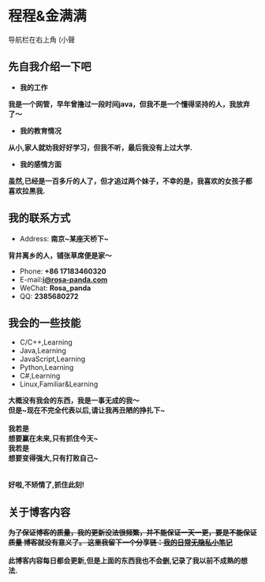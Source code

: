 # 程程&金满满
导航栏在右上角 (小聲
<!-- slide -->
## 先自我介绍一下吧
<!-- slide vertical=true -->
- **我的工作**
<!-- slide vertical=true -->
**我是一个网管，早年曾撸过一段时间java，但我不是一个懂得坚持的人，我放弃了～**
<!-- slide vertical=true -->
- **我的教育情况**
<!-- slide vertical=true -->
**从小,家人就劝我好好学习，但我不听，最后我没有上过大学.**  
<!-- slide vertical=true -->
- **我的感情方面**
<!-- slide vertical=true -->
**虽然,已经是一百多斤的人了，但才追过两个妹子，不幸的是，我喜欢的女孩子都喜欢拉黑我.**  

<!-- slide -->
## 我的联系方式

<!-- slide vertical=true -->
- Address: **南京~某座天桥下~**
<!-- slide vertical=true -->
**背井离乡的人，铺张草席便是家～**
<!-- slide vertical=true -->
- Phone: **+86 17183460320**
- E-mail:**[i@rosa-panda.com](mailto:i@rosa-panda.com])**
- WeChat: **Rosa_panda**
- QQ: **2385680272**

<!-- slide -->
## 我会的一些技能

- C/C++,Learning
- Java,Learning
- JavaScript,Learning
- Python,Learning
- C#,Learning
- Linux,Familiar&Learning

<!-- slide vertical=true -->
**大概没有我会的东西，我是一事无成的我～**  
**但是~现在不完全代表以后,请让我再丑陋的挣扎下~**    
</br>
**我若是**    
**想要赢在未来,只有抓住今天~**  
**我若是**  
**想要变得强大,只有打败自己~**  
</br>
</br>
**好啦,不矫情了,抓住此刻!**  


<!-- slide -->
## 关于博客内容
~~**为了保证博客的质量，我的更新没法很频繁，并不能保证一天一更，要是不能保证质量 博客就没有意义了。
  这里我留下一个分享链：[我的日常无隐私小笔记](https://github.com/Rosa-panda/Panda-memo)**~~  
  </br>
**此博客内容每日都会更新,但是上面的东西我也不会删,记录了我以前不成熟的想法.**